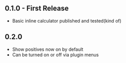 ## 0.1.0 - First Release
* Basic inline calculator published and tested(kind of)

## 0.2.0
* Show positives now on by default
* Can be turned on or off via plugin menus